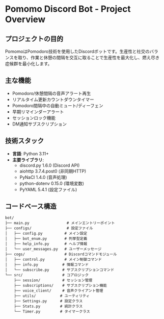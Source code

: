 # Pomomo Discord Bot - Project Overview

## プロジェクトの目的
PomomoはPomodoro技術を使用したDiscordボットです。生産性と社交のバランスを取り、作業と休憩の間隔を交互に取ることで生産性を最大化し、燃え尽き症候群を最小化します。

## 主な機能
- Pomodoro/休憩間隔の音声アラート再生
- リアルタイム更新カウントダウンタイマー
- Pomodoro間隔中の自動ミュート/ディーフェン
- 早期リマインダーアラート
- セッションロック機能
- DM通知サブスクリプション

## 技術スタック
- **言語**: Python 3.11+
- **主要ライブラリ**: 
  - discord.py 1.6.0 (Discord API)
  - aiohttp 3.7.4.post0 (非同期HTTP)
  - PyNaCl 1.4.0 (音声処理)
  - python-dotenv 0.15.0 (環境変数)
  - PyYAML 5.4.1 (設定ファイル)

## コードベース構造
```
bot/
├── main.py                 # メインエントリーポイント
├── configs/                # 設定ファイル
│   ├── config.py          # メイン設定
│   ├── bot_enum.py        # 列挙型定義
│   ├── help_info.py       # ヘルプ情報
│   └── user_messages.py   # ユーザーメッセージ
├── cogs/                  # Discordコマンドモジュール
│   ├── control.py         # メイン制御コマンド
│   ├── info.py           # 情報コマンド
│   └── subscribe.py      # サブスクリプションコマンド
└── src/                  # コアロジック
    ├── session/          # セッション管理
    ├── subscriptions/    # サブスクリプション機能
    ├── voice_client/     # 音声クライアント管理
    ├── utils/           # ユーティリティ
    ├── Settings.py      # 設定クラス
    ├── Stats.py         # 統計クラス
    └── Timer.py         # タイマークラス
```